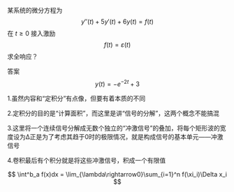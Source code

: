 某系统的微分方程为
$$
y''(t)+5y'(t)+6y(t)=f(t)
$$
在 $t\ge0$ 接入激励
$$
f(t)=\varepsilon (t) 
$$
求全响应？



















答案
$$
y(t) = -e^{-2t}+3
$$



1.虽然内容和“定积分”有点像，但要有着本质的不同

2.定积分的目的是“计算面积”，而这里是讲“信号的分解”，这两个概念不能搞混

3.这里将一个连续信号分解成无数个独立的“冲激信号”的叠加，将每个矩形波的宽度设为Δ正是为了考虑其趋于0时的极限情况，就是构成信号的基本单元——冲激信号

4.卷积最后有个积分就是将这些冲激信号，积成一个有限值




$$
\int^b_a f(x)dx = \lim_{\lambda\rightarrow0}\sum_{i=1}^n f(\xi_i)\Delta x_i
$$

